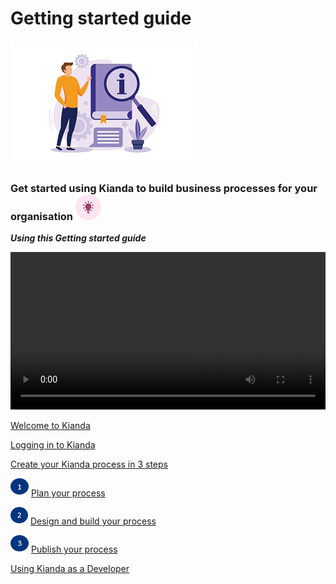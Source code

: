 # Getting started guide #



![Information illustration](images/26.jpg) 

### Get started using Kianda to build business processes for your organisation ![Idea icon](images/18.png) 

***Using this Getting started guide***

<video width="100%" style="width:100%" controls>
    <source src="../videos/gettingstartedguide.mp4">
    Your browser does not support the video tag.
    </source>
</video>



[Welcome to Kianda](getting-started/welcome.md)

[Logging in to Kianda](getting-started/logging_in.md) 

[Create your Kianda process in 3 steps](getting-started/create_process.md)

![1](images/one.png)  [Plan your process](getting-started/plan_process.md) 

![2](images/two.png)  [Design and build your process](getting-started/design_process.md)

![3](images/three.png)  [Publish your process](getting-started/publish_process.md)

[Using Kianda as a Developer](getting-started/low_code.md)





​	